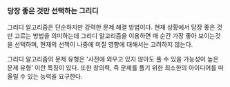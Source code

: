 ### 당장 좋은 것만 선택하는 그리디

그리디 알고리즘은 단순하지만 강력한 문제 해결 방법이다.
현재 상황에서 당장 좋은 것만 고르는 방법을 의미하는데 그리디 알고리즘을 이용하면 매 순간 가장 좋아 보이는것을 선택하며,
현재의 선책이 나중에 미칠 영향에 대해서는 고려하지 않는다.

그리디 알고리즘의 문제 유형은 '사전에 외우고 있지 않아도 풀 수 있을 가능성이 높은 문제 유형' 이란 특징이 있다.
또한 창의력, 즉 문제를 풀기 위한 최소한의 아이디어를 떠올릴 수 있는 능력을 요구한다.

